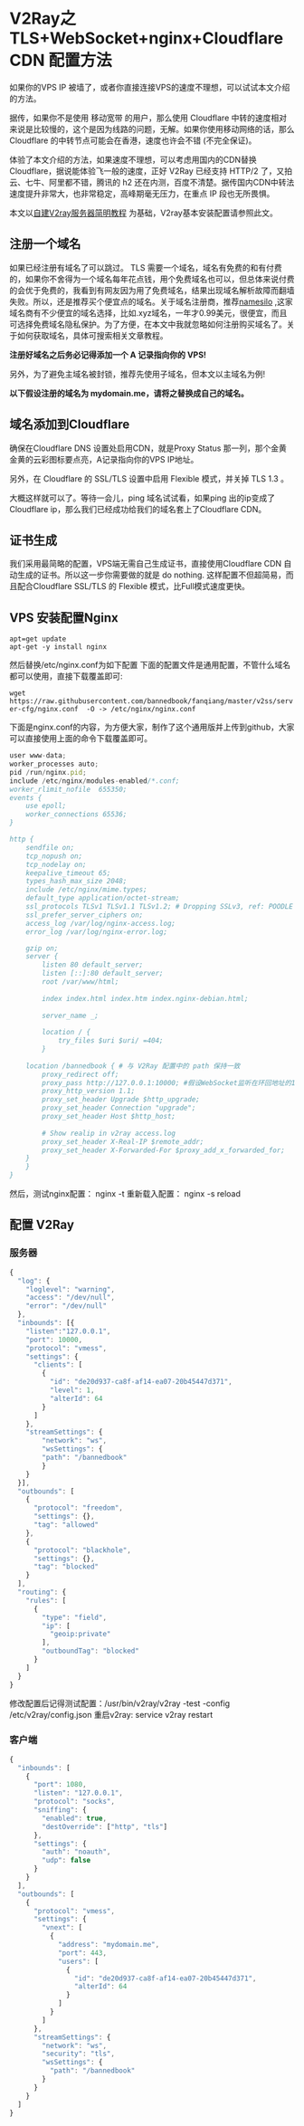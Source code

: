 # V2Ray之TLS+WebSocket+nginx+Cloudflare CDN 配置方法

如果你的VPS IP 被墙了，或者你直接连接VPS的速度不理想，可以试试本文介绍的方法。

据传，如果你不是使用 移动宽带 的用户，那么使用 Cloudflare 中转的速度相对来说是比较慢的，这个是因为线路的问题，无解。如果你使用移动网络的话，那么 Cloudflare 的中转节点可能会在香港，速度也许会不错 (不完全保证)。

体验了本文介绍的方法，如果速度不理想，可以考虑用国内的CDN替换Cloudflare，据说能体验飞一般的速度，正好 V2Ray 已经支持 HTTP/2 了，又拍云、七牛、阿里都不错，腾讯的 h2 还在内测，百度不清楚。据传国内CDN中转法速度提升非常大，也非常稳定，高峰期毫无压力，在重点 IP 段也无所畏惧。

本文以[自建V2ray服务器简明教程](https://github.com/bannedbook/fanqiang/blob/master/v2ss/%E8%87%AA%E5%BB%BAV2ray%E6%9C%8D%E5%8A%A1%E5%99%A8%E7%AE%80%E6%98%8E%E6%95%99%E7%A8%8B.md) 为基础，V2ray基本安装配置请参照此文。

## 注册一个域名

如果已经注册有域名了可以跳过。
TLS 需要一个域名，域名有免费的和有付费的，如果你不舍得为一个域名每年花点钱，用个免费域名也可以，但总体来说付费的会优于免费的，我看到有网友因为用了免费域名，结果出现域名解析故障而翻墙失败。所以，还是推荐买个便宜点的域名。关于域名注册商，推荐[namesilo](https://www.namesilo.com/register.php?rid=43ac240wm) ,这家域名商有不少便宜的域名选择，比如.xyz域名，一年才0.99美元，很便宜，而且可选择免费域名隐私保护。为了方便，在本文中我就忽略如何注册购买域名了。关于如何获取域名，具体可搜索相关文章教程。

**注册好域名之后务必记得添加一个 A 记录指向你的 VPS!**

另外，为了避免主域名被封锁，推荐先使用子域名，但本文以主域名为例! 

**以下假设注册的域名为 mydomain.me，请将之替换成自己的域名。**

## 域名添加到Cloudflare 

确保在Cloudflare DNS 设置处启用CDN，就是Proxy Status 那一列，那个金黄金黄的云彩图标要点亮，A记录指向你的VPS IP地址。

另外，在 Cloudflare 的 SSL/TLS 设置中启用 Flexible 模式，并关掉 TLS 1.3 。

大概这样就可以了。等待一会儿，ping 域名试试看，如果ping 出的ip变成了 Cloudflare ip，那么我们已经成功给我们的域名套上了Cloudflare CDN。

## 证书生成

我们采用最简略的配置，VPS端无需自己生成证书，直接使用Cloudflare CDN 自动生成的证书。所以这一步你需要做的就是 do nothing. 这样配置不但超简易，而且配合Cloudflare SSL/TLS 的 Flexible 模式，比Full模式速度更快。

## VPS 安装配置Nginx
```
apt=get update
apt-get -y install nginx
```

然后替换/etc/nginx.conf为如下配置
下面的配置文件是通用配置，不管什么域名都可以使用，直接下载覆盖即可:

`wget https://raw.githubusercontent.com/bannedbook/fanqiang/master/v2ss/server-cfg/nginx.conf  -O -> /etc/nginx/nginx.conf`

下面是nginx.conf的内容，为方便大家，制作了这个通用版并上传到github，大家可以直接使用上面的命令下载覆盖即可。

```javascript
user www-data;
worker_processes auto;
pid /run/nginx.pid;
include /etc/nginx/modules-enabled/*.conf;
worker_rlimit_nofile  655350;
events {
	use epoll;
	worker_connections 65536;
}

http {
	sendfile on;
	tcp_nopush on;
	tcp_nodelay on;
	keepalive_timeout 65;
	types_hash_max_size 2048;
	include /etc/nginx/mime.types;
	default_type application/octet-stream;
	ssl_protocols TLSv1 TLSv1.1 TLSv1.2; # Dropping SSLv3, ref: POODLE
	ssl_prefer_server_ciphers on;
	access_log /var/log/nginx-access.log;
	error_log /var/log/nginx-error.log;

	gzip on;
	server {
		listen 80 default_server;
		listen [::]:80 default_server;
		root /var/www/html;
	
		index index.html index.htm index.nginx-debian.html;
	
		server_name _;
	
		location / {
			try_files $uri $uri/ =404;
		}
		
    location /bannedbook { # 与 V2Ray 配置中的 path 保持一致
	    proxy_redirect off;
	    proxy_pass http://127.0.0.1:10000; #假设WebSocket监听在环回地址的10000端口上
	    proxy_http_version 1.1;
	    proxy_set_header Upgrade $http_upgrade;
	    proxy_set_header Connection "upgrade";
	    proxy_set_header Host $http_host;
	
	    # Show realip in v2ray access.log
	    proxy_set_header X-Real-IP $remote_addr;
	    proxy_set_header X-Forwarded-For $proxy_add_x_forwarded_for;	
    }	
	}
}

```

然后，测试nginx配置： nginx -t
重新载入配置： nginx -s reload

## 配置 V2Ray

### 服务器

```javascript
{
  "log": {
    "loglevel": "warning",
    "access": "/dev/null",
    "error": "/dev/null"
  },
  "inbounds": [{
    "listen":"127.0.0.1",
    "port": 10000,
    "protocol": "vmess",
    "settings": {
      "clients": [
        {
          "id": "de20d937-ca8f-af14-ea07-20b45447d371",
          "level": 1,
          "alterId": 64
        }
      ]
    },
	"streamSettings": {
        "network": "ws",
        "wsSettings": {
        "path": "/bannedbook"
        }
    }
  }],
  "outbounds": [
    {
      "protocol": "freedom",
      "settings": {},
      "tag": "allowed"
    },
    {
      "protocol": "blackhole",
      "settings": {},
      "tag": "blocked"
    }
  ],
  "routing": {
    "rules": [
      {
        "type": "field",
        "ip": [
          "geoip:private"
        ],
        "outboundTag": "blocked"
      }
    ]
  }
}
```

修改配置后记得测试配置：/usr/bin/v2ray/v2ray -test -config /etc/v2ray/config.json
重启v2ray: service v2ray   restart

### 客户端

```javascript
{
  "inbounds": [
    {
      "port": 1080,
      "listen": "127.0.0.1",
      "protocol": "socks",
      "sniffing": {
        "enabled": true,
        "destOverride": ["http", "tls"]
      },
      "settings": {
        "auth": "noauth",
        "udp": false
      }
    }
  ],
  "outbounds": [
    {
      "protocol": "vmess",
      "settings": {
        "vnext": [
          {
            "address": "mydomain.me",
            "port": 443,
            "users": [
              {
                "id": "de20d937-ca8f-af14-ea07-20b45447d371",
                "alterId": 64
              }
            ]
          }
        ]
      },
      "streamSettings": {
        "network": "ws",
        "security": "tls",
        "wsSettings": {
          "path": "/bannedbook"
        }
      }
    }
  ]
}
```
